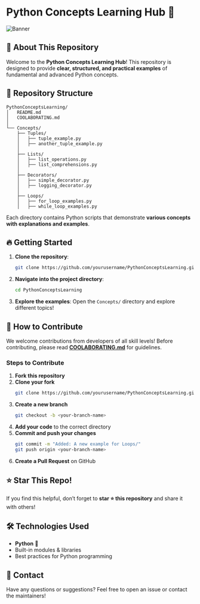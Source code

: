 # Python Concepts Learning Hub 🚀

![Banner](https://www.canva.com/design/DAGiw0Zdzt4/yvIv8OHIb6WbvbcimptKcg/edit?utm_content=DAGiw0Zdzt4&utm_campaign=designshare&utm_medium=link2&utm_source=sharebutton)

## 📌 About This Repository
Welcome to the **Python Concepts Learning Hub**! This repository is designed to provide **clear, structured, and practical examples** of fundamental and advanced Python concepts.

## 📂 Repository Structure
```
PythonConceptsLearning/
│   README.md
│   COOLABORATING.md
│
└── Concepts/
    ├── Tuples/
    │   ├── tuple_example.py
    │   ├── another_tuple_example.py
    │
    ├── Lists/
    │   ├── list_operations.py
    │   ├── list_comprehensions.py
    │
    ├── Decorators/
    │   ├── simple_decorator.py
    │   ├── logging_decorator.py
    │
    ├── Loops/
    │   ├── for_loop_examples.py
    │   ├── while_loop_examples.py
```
Each directory contains Python scripts that demonstrate **various concepts with explanations and examples**.

## 🔥 Getting Started
1. **Clone the repository**:
   ```sh
   git clone https://github.com/yourusername/PythonConceptsLearning.git
   ```
2. **Navigate into the project directory**:
   ```sh
   cd PythonConceptsLearning
   ```
3. **Explore the examples**:
   Open the `Concepts/` directory and explore different topics!

## 🎯 How to Contribute
We welcome contributions from developers of all skill levels! Before contributing, please read **[COOLABORATING.md](COOLABORATING.md)** for guidelines.

### Steps to Contribute
1. **Fork this repository**
2. **Clone your fork**
   ```sh
   git clone https://github.com/yourusername/PythonConceptsLearning.git
   ```
3. **Create a new branch**
   ```sh
   git checkout -b <your-branch-name>
   ```
4. **Add your code** to the correct directory
5. **Commit and push your changes**
   ```sh
   git commit -m "Added: A new example for Loops/"
   git push origin <your-branch-name>
   ```
6. **Create a Pull Request** on GitHub

## ⭐ Star This Repo!
If you find this helpful, don’t forget to **star ⭐ this repository** and share it with others!

## 🛠 Technologies Used
- **Python** 🐍
- Built-in modules & libraries
- Best practices for Python programming

## 📧 Contact
Have any questions or suggestions? Feel free to open an issue or contact the maintainers!


